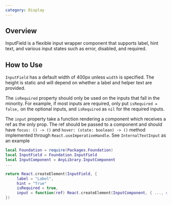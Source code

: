 ```yaml
---
category: Display
---
```


## Overview

InputField is a flexible input wrapper component that supports label, hint text, 
and various input states such as error, disabled, and required.

## How to Use

`InputField` has a default width of 400px unless `width` is specified. The height is static and will depend on whether a label and helper text are provided.

The `isRequired` property should only be used on the inputs that fall in the minority. For example, if most inputs are required, only put `isRequired = false,` on the optional inputs, and `isRequired` as `nil` for the required inputs.

The `input` property take a function rendering a component which receives a ref as the only prop. 
The ref should be passed to a component and should have `focus: () -> ()` and `hover: (state: boolean) -> ()` method implemented through `React.useImperativeHandle`. See `InternalTextInput` as an example


```lua
local Foundation = require(Packages.Foundation)
local InputField = Foundation.InputField
local InputComponent = AnyLibrary.InputComponent
...

return React.createElement(InputField, {
     label = "Label",
     hint = "True"
     isRequired = true,
     input = function(ref) React.createElement(InputComponent, { ..., ref = ref }) end
})
```
